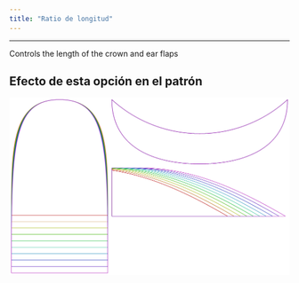 ```yaml
---
title: "Ratio de longitud"
---
```


---

Controls the length of the crown and ear flaps

## Efecto de esta opción en el patrón

![Esta imagen muestra el efecto de esta opción superponiendo varias variantes que tienen un valor diferente para esta opción](holmes_lengthratio_sample.svg "Efecto de esta opción en el patrón")
